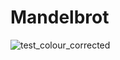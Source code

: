 # Mandelbrot

![test_colour_corrected](https://user-images.githubusercontent.com/58394874/157062187-d34f23af-4b43-43be-a3d3-93fed40d5eea.png)
